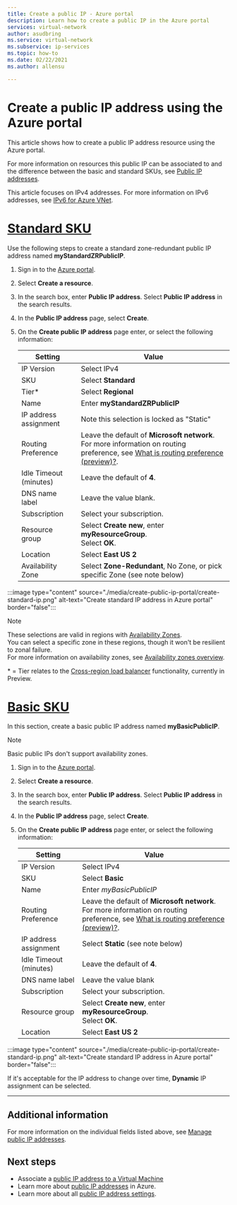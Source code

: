 ```yaml
---
title: Create a public IP - Azure portal
description: Learn how to create a public IP in the Azure portal
services: virtual-network
author: asudbring
ms.service: virtual-network
ms.subservice: ip-services
ms.topic: how-to
ms.date: 02/22/2021
ms.author: allensu

---
```

# Create a public IP address using the Azure portal

This article shows how to create a public IP address resource using the Azure portal. 

For more information on resources this public IP can be associated to and the difference between the basic and standard SKUs, see [Public IP addresses](./public-ip-addresses.md). 

This article focuses on IPv4 addresses. For more information on IPv6 addresses, see [IPv6 for Azure VNet](./ipv6-overview.md).

# [**Standard SKU**](#tab/option-create-public-ip-standard-zones)

Use the following steps to create a standard zone-redundant public IP address named **myStandardZRPublicIP**.

1. Sign in to the [Azure portal](https://portal.azure.com/).
2. Select **Create a resource**. 
3. In the search box, enter **Public IP address**. Select **Public IP address** in the search results.
4. In the **Public IP address** page, select **Create**.
5. On the **Create public IP address** page enter, or select the following information: 

    | Setting                 | Value                       |
    | ---                     | ---                         |
    | IP Version              | Select IPv4                 |    
    | SKU                     | Select **Standard**         |
    | Tier*                   | Select **Regional**         |
    | Name                    | Enter **myStandardZRPublicIP**          |
    | IP address assignment   | Note this selection is locked as "Static"                                        |
    | Routing Preference      | Leave the default of **Microsoft network**. </br> For more information on routing preference, see [What is routing preference (preview)?](./routing-preference-overview.md). |
    | Idle Timeout (minutes)  | Leave the default of **4**.        |
    | DNS name label          | Leave the value blank.    |
    | Subscription            | Select your subscription.   |
    | Resource group          | Select **Create new**, enter **myResourceGroup**. </br> Select **OK**. |
    | Location                | Select **East US 2**      |
    | Availability Zone       | Select **Zone-Redundant**, No Zone, or pick specific Zone (see note below) |

:::image type="content" source="./media/create-public-ip-portal/create-standard-ip.png" alt-text="Create standard IP address in Azure portal" border="false":::

> [!NOTE]
> These selections are valid in regions with [Availability Zones](../availability-zones/az-overview.md?toc=%2fazure%2fvirtual-network%2ftoc.json#availability-zones). </br>
You can select a specific zone in these regions, though it won't be resilient to zonal failure. </br> For more information on availability zones, see [Availability zones overview](https://docs.microsoft.com/azure/availability-zones/az-overview).

\* = Tier relates to the [Cross-region load balancer](../load-balancer/cross-region-overview.md) functionality, currently in Preview.

# [**Basic SKU**](#tab/option-create-public-ip-basic)

In this section, create a basic public IP address named **myBasicPublicIP**. 

> [!NOTE]
> Basic public IPs don't support availability zones.

1. Sign in to the [Azure portal](https://portal.azure.com/).
2. Select **Create a resource**. 
3. In the search box, enter **Public IP address**. Select **Public IP address** in the search results.
4. In the **Public IP address** page, select **Create**.
5. On the **Create public IP address** page enter, or select the following information: 

    | Setting                 | Value                       |
    | ---                     | ---                         |
    | IP Version              | Select IPv4                 |    
    | SKU                     | Select **Basic**         |
    | Name                    | Enter *myBasicPublicIP*          |
    | Routing Preference      | Leave the default of **Microsoft network**. </br> For more information on routing preference, see [What is routing preference (preview)?](./routing-preference-overview.md). |
    | IP address assignment   | Select **Static** (see note below)                                     |
    | Idle Timeout (minutes)  | Leave the default of **4**.       |
    | DNS name label          | Leave the value blank    |
    | Subscription            | Select your subscription.   |
    | Resource group          | Select **Create new**, enter **myResourceGroup**. </br> Select **OK**. |
    | Location                | Select **East US 2**      |

:::image type="content" source="./media/create-public-ip-portal/create-standard-ip.png" alt-text="Create standard IP address in Azure portal" border="false":::

If it's acceptable for the IP address to change over time, **Dynamic** IP assignment can be selected.

---

## Additional information 

For more information on the individual fields listed above, see [Manage public IP addresses](./virtual-network-public-ip-address.md#create-a-public-ip-address).

## Next steps
- Associate a [public IP address to a Virtual Machine](./associate-public-ip-address-vm.md#azure-portal)
- Learn more about [public IP addresses](./public-ip-addresses.md#public-ip-addresses) in Azure.
- Learn more about all [public IP address settings](virtual-network-public-ip-address.md#create-a-public-ip-address).